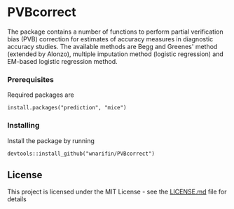 # PVBcorrect

The package contains a number of functions to perform partial verification bias 
(PVB) correction for estimates of accuracy measures in diagnostic accuracy studies. The 
available methods are Begg and Greenes' method (extended by Alonzo), 
multiple imputation method (logistic regression) and EM-based logistic regression method.

### Prerequisites

Required packages are

```
install.packages("prediction", "mice")
```

### Installing

Install the package by running

```
devtools::install_github("wnarifin/PVBcorrect")
```

## License

This project is licensed under the MIT License - see the [LICENSE.md](LICENSE.md) file for details

